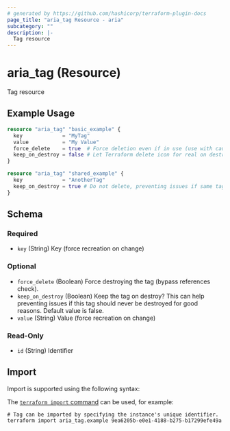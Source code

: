 ```yaml
---
# generated by https://github.com/hashicorp/terraform-plugin-docs
page_title: "aria_tag Resource - aria"
subcategory: ""
description: |-
  Tag resource
---
```


# aria_tag (Resource)

Tag resource

## Example Usage

```terraform
resource "aria_tag" "basic_example" {
  key             = "MyTag"
  value           = "My Value"
  force_delete    = true  # Force deletion even if in use (use with caution)
  keep_on_destroy = false # Let Terraform delete icon for real on destroy (the default)
}

resource "aria_tag" "shared_example" {
  key             = "AnotherTag"
  keep_on_destroy = true # Do not delete, preventing issues if same tag is declared multiple time
}
```

<!-- schema generated by tfplugindocs -->
## Schema

### Required

- `key` (String) Key (force recreation on change)

### Optional

- `force_delete` (Boolean) Force destroying the tag (bypass references check).
- `keep_on_destroy` (Boolean) Keep the tag on destroy?
This can help preventing issues if this tag should never be destroyed for good reasons.
Default value is false.
- `value` (String) Value (force recreation on change)

### Read-Only

- `id` (String) Identifier

## Import

Import is supported using the following syntax:

The [`terraform import` command](https://developer.hashicorp.com/terraform/cli/commands/import) can be used, for example:

```shell
# Tag can be imported by specifying the instance's unique identifier.
terraform import aria_tag.example 9ea6205b-e0e1-4188-b275-b17299efe49a
```
